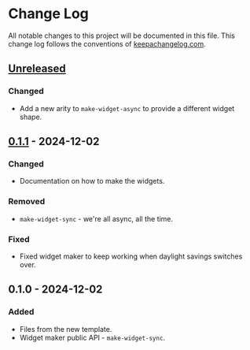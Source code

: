# Change Log
All notable changes to this project will be documented in this file. This change log follows the conventions of [keepachangelog.com](http://keepachangelog.com/).

## [Unreleased]
### Changed
- Add a new arity to `make-widget-async` to provide a different widget shape.

## [0.1.1] - 2024-12-02
### Changed
- Documentation on how to make the widgets.

### Removed
- `make-widget-sync` - we're all async, all the time.

### Fixed
- Fixed widget maker to keep working when daylight savings switches over.

## 0.1.0 - 2024-12-02
### Added
- Files from the new template.
- Widget maker public API - `make-widget-sync`.

[Unreleased]: https://github.com/benjaminbinford/day2/compare/0.1.1...HEAD
[0.1.1]: https://github.com/benjaminbinford/day2/compare/0.1.0...0.1.1
